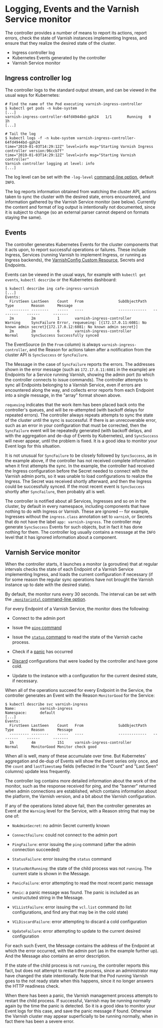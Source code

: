 # Logging, Events and the Varnish Service monitor

The controller provides a number of means to report its actions,
report errors, check the state of Varnish instances implementing
Ingress, and ensure that they realize the desired state of the
cluster.

* Ingress controller log
* Kubernetes Events generated by the controller
* Varnish Service monitor

## Ingress controller log

The controller logs to the standard output stream, and can be viewed
in the usual ways for Kubernetes:

```
# Find the name of the Pod executing varnish-ingress-controller
$ kubectl get pods -n kube-system
[...]
varnish-ingress-controller-64fd4944bd-gph24   1/1       Running   0          1h
[...]

# Tail the log
$ kubectl logs -f -n kube-system varnish-ingress-controller-64fd4944bd-gph24
time="2019-01-03T14:29:12Z" level=info msg="Starting Varnish Ingress controller version:96ccb7f"
time="2019-01-03T14:29:12Z" level=info msg="Starting Varnish controller"
Varnish controller logging at level: info
[...]
```
The log level can be set with the ``-log-level``
[command-line option](/docs/ref-cli-options.md), default ``INFO``.

The log reports information obtained from watching the cluster API,
actions taken to sync the cluster with the desired state, errors
encountered, and information gathered by the Varnish Service monitor
(see below). Currently the content and format of log output is
intentionally not documented, since it is subject to change (so an
external parser cannot depend on formats staying the same).

## Events

The controller generates Kubernetes Events for the cluster components
that it acts upon, to report successful operations or failures. These
include Ingress, Services (running Varnish to implement Ingress, or
running as Ingress backends), the
[VarnishConfig Custom Resource](/docs/ref-varnish-cfg.md), Secrets and
Endpoints.

Events can be viewed in the usual ways, for example with
``kubectl get events``, ``kubectl describe`` or the Kubernetes dashboard:

```
$ kubectl describe ing cafe-ingress-varnish
[...]
Events:
  FirstSeen	LastSeen	Count	From				SubObjectPath	Type		Reason		Message
  ---------	--------	-----	----				-------------	--------	------		-------
  2m		2m			1		varnish-ingress-controller			Warning		SyncFailure	Error, requeueing: [{172.17.0.11:6081: No known admin secret}{172.17.0.12:6081: No known admin secret}]
  2m		2m			6		varnish-ingress-controller			Normal		SyncSuccess	Successfully synced
```

The EventSource (in the ``From`` column) is always
``varnish-ingress-controller``, and the Reason for actions taken after
a notification from the cluster API is ``SyncSuccess`` or
``SyncFailure``.

The Message in the case of ``SyncFailure`` reports the errors. The
addresses shown in the error message (such as ``172.17.0.11:6081`` in
the example) are Endpoints for a Service running Varnish, showing the
admin port (to which the controller connects to issue commands). The
controller attempts to sync all Endpoints belonging to a Varnish
Service, even if errors are encountered along the way, and collects
error reports from each Endpoint into a single message, in the "array"
format shown above.

``requeuing`` indicates that the work item has been placed back onto
the controller's queues, and will be re-attempted (with backoff delays
for repeated errors). The controller always repeats attempts to sync
the state of the cluster until the sync is successful. If there is an
unrecoverable error, such as an error in your configuration that must
be corrected, then the ``SyncFailure`` event will be repeatedly
generated (with backoff delays, and with the aggregation and de-dup of
Events by Kubernetes), and ``SyncSuccess`` will never appear, until
the problem is fixed. It is a good idea to monitor your Event logs for
this situation.

It is not unusual for ``SyncFailure`` to be closely followed by
``SyncSuccess``, as in the example above, if the controller has not
received complete information when it first attempts the sync. In the
example, the controller had received the Ingress configuration before
the Secret needed to connect with the Varnish admin ports, so it was
unable to load configurations to realize the Ingress. The Secret was
received shortly afterward, and then the Ingress could be successfully
synced. If the most recent event is ``SyncSuccess`` shortly after
``SyncFailure``, then probably all is well.

The controller is notified about all Services, Ingresses and so on in
the cluster, by default in every namespace, including components that
have nothing to do with Ingress or Varnish. These are ignored -- for
example, Ingresses without the ``ingress.class`` annotation set to
``varnish``, or Secrets that do not have the label
``app: varnish-ingress``. The controller may generate ``SyncSuccess``
Events for such objects, but in fact it has done nothing for them.
The controller log usually contains a message at the ``INFO`` level
that it has ignored information about a component.

## Varnish Service monitor

When the controller starts, it launches a monitor (a goroutine) that
at regular intervals checks the state of each Endpoint of a Varnish
Service implementing Ingress, and loads the current configuration if
necessary (if for some reason the regular sync operations have not
brought the Varnish instance up to date with the desired state).

By default, the monitor runs every 30 seconds. The interval can be
set with the
[``-monitorintvl`` command-line option](/docs/ref-cli-options.md).

For every Endpoint of a Varnish Service, the monitor does the
following:

* Connect to the admin port

* Issue the
  [``ping`` command](https://varnish-cache.org/docs/6.1/reference/varnish-cli.html#ping-timestamp)

* Issue the
  [``status`` command](https://varnish-cache.org/docs/6.1/reference/varnish-cli.html#status)
  to read the state of the Varnish cache process.

* Check if a
  [panic](https://varnish-cache.org/docs/6.1/reference/varnish-cli.html#panic-show)
  has occurred

* [Discard](https://varnish-cache.org/docs/6.1/reference/varnish-cli.html#vcl-discard-configname-label)
  configurations that were loaded by the controller and have gone cold.

* Update to the instance with a configuration for the current desired state,
  if necessary.

When all of the operations succeed for every Endpoint in the Service,
the controller generates an Event with the Reason ``MonitorGood`` for
the Service:

```
$ kubectl describe svc varnish-ingress
Name:			varnish-ingress
Namespace:		default
[...]
Events:
  FirstSeen	LastSeen	Count	From				SubObjectPath	Type		Reason		Message
  ---------	--------	-----	----				-------------	--------	------		-------
  1h		4m			151		varnish-ingress-controller			Normal		MonitorGood	Monitor check good
```

When all is well, many of these accumulate over time. But Kubernetes'
aggregation and de-dup of Events will show the Event series only once,
and the ``count`` and ``lastTimestamp`` fields (reflected in the
"Count" and "Last Seen" columns) update less frequently.

The controller log contains more detailed information about the work
of the monitor, such as the response received for ping, and the
"banner" returned when admin connections are established, which
contains information about the platform, the Varnish version, and a
bit about the Varnish configuration.

If any of the operations listed above fail, then the controller
generates an Event at the ``Warning`` level for the Service, with a
Reason string that may be one of:

* ``NoAdminSecret``: no admin Secret currently known

* ``ConnectFailure``: could not connect to the admin port

* ``PingFailure``: error issuing the ``ping`` command (after the admin
  connection succeeded)

* ``StatusFailure``: error issuing the ``status`` command

* ``StatusNotRunning``: the state of the child process was not
  ``running``. The current state is shown in the Message.

* ``PanicFailure``: error attempting to read the most recent panic
  message

* ``Panic``: a panic message was found. The panic is included as an
  unstructuted string in the Message.

* ``VCLListFailure``: error issuing the ``vcl.list`` command (to list
  configurations, and find any that may be in the cold state)

* ``VCLDiscardFailure``: error attempting to discard a cold
  configuration

* ``UpdateFailure``: error attempting to update to the current desired
  configuration

For each such Event, the Message contains the address of the Endpoint
at which the error occurred, with the admin port (as in the example
further up). And the Message also contains an error description.

If the state of the child process is not ``running``, the controller
reports this fact, but does not attempt to restart the process, since
an administrator may have changed the state intentionally. Note that
the Pod running Varnish goes to the not ready state when this happens,
since it no longer answers the HTTP readiness check.

When there has been a panic, the Varnish management process attempts
to restart the child process. If successful, Varnish may be running
normally again by the time the panic is detected. So it is a good idea
to monitor your Event logs for this case, and save the panic message
if found. Otherwise the Varnish cluster may appear superficially to be
running normally, when in fact there has been a severe error.
